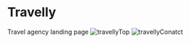 # Travelly
Travel agency landing page
![travellyTop](https://user-images.githubusercontent.com/56782793/169282414-9669bb03-1a9d-4cb3-8143-77e2fbc2a697.png)
![travellyConatct](https://user-images.githubusercontent.com/56782793/169282552-fb0a3c29-3646-457f-9de5-821f9e29b590.png)
